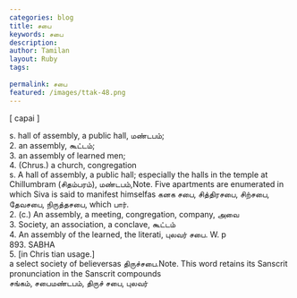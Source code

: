 ```yaml
---
categories: blog
title: சபை
keywords: சபை
description: 
author: Tamilan
layout: Ruby
tags: 
 
permalink: சபை
featured: /images/ttak-48.png
---
```

  
[ capai ]  
  
s. hall of assembly, a public hall, மண்டபம்;  
2. an assembly, கூட்டம்;  
3. an assembly of learned men;  
4. (Chrus.) a church, congregation  
s. A hall of assembly, a public hall; especially the halls in the temple at Chillumbram (சிதம்பரம்), மண்டபம்,Note. Five apartments are enumerated in which Siva is said to manifest himselfas கனக சபை, சித்திரசபை, சிற்சபை, தேவசபை, நிருத்தசபை, which பார்.   
2. (c.) An assembly, a meeting, congregation, company, அவை  
3. Society, an association, a conclave, கூட்டம்  
4. An assembly of the learned, the literati, புலவர் சபை. W. p  
893. SABHA  
5. [in Chris tian usage.]  
a select society of believersas திருச்சபை.Note. This word retains its Sanscrit pronunciation in the Sanscrit compounds  
சங்கம், சபைமண்டபம், திருச் சபை, புலவர்